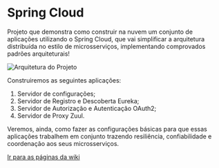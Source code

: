 # Spring Cloud
Projeto que demonstra como construir na nuvem um conjunto de aplicações utilizando o Spring Cloud, que vai simplificar a arquitetura distribuída no estilo de microsserviços, implementando comprovados padrões arquiteturais! 

![Arquitetura do Projeto](https://github.com/wwenceslau/spring-cloud/blob/master/docs/Spring%20Cloud.png)

Construiremos as seguintes aplicações:
1. Servidor de configurações;
2. Servidor de Registro e Descoberta Eureka;
3. Servidor de Autorização e Autenticação OAuth2;
4. Servidor de Proxy Zuul.

Veremos, ainda, como fazer as configurações básicas para que essas aplicações trabalhem em conjunto trazendo resiliência, confiabilidade e coordenação aos seus microsserviços. 

[Ir para as páginas da wiki](https://github.com/wwenceslau/spring-cloud/wiki/Spring-Cloud---Objetivo)

